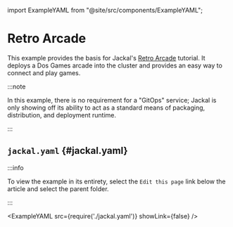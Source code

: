 import ExampleYAML from "@site/src/components/ExampleYAML";

# Retro Arcade

This example provides the basis for Jackal's [Retro Arcade](../../docs/5-jackal-tutorials/3-deploy-a-retro-arcade.md) tutorial.  It deploys a Dos Games arcade into the cluster and provides an easy way to connect and play games.

:::note

In this example, there is no requirement for a "GitOps" service; Jackal is only showing off its ability to act as a standard means of packaging, distribution, and deployment runtime.

:::

## `jackal.yaml` {#jackal.yaml}

:::info

To view the example in its entirety, select the `Edit this page` link below the article and select the parent folder.

:::

<ExampleYAML src={require('./jackal.yaml')} showLink={false} />
